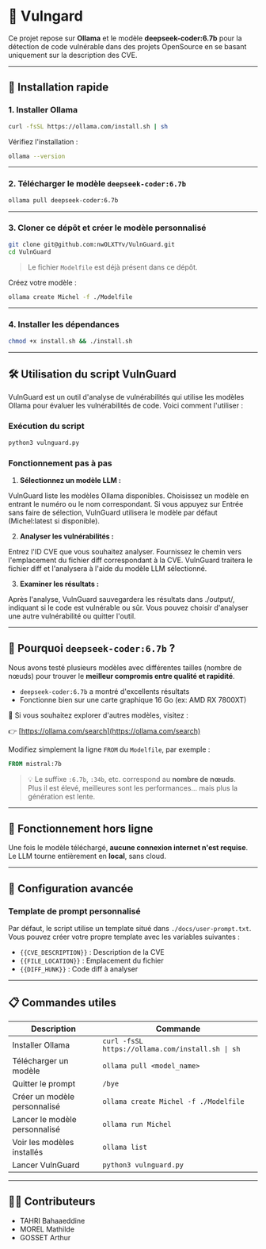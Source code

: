 # 🧠 Vulngard

Ce projet repose sur **Ollama** et le modèle **deepseek-coder:6.7b** pour la détection de code vulnérable dans des projets OpenSource en se basant uniquement sur la description des CVE.

---

## 🚀 Installation rapide

### 1. Installer Ollama

```bash
curl -fsSL https://ollama.com/install.sh | sh
```

Vérifiez l'installation :

```bash
ollama --version
```

---

### 2. Télécharger le modèle `deepseek-coder:6.7b`

```bash
ollama pull deepseek-coder:6.7b
```

---

### 3. Cloner ce dépôt et créer le modèle personnalisé

```bash
git clone git@github.com:nwOLXTYv/VulnGuard.git
cd VulnGuard
```

> Le fichier `Modelfile` est déjà présent dans ce dépôt.

Créez votre modèle :

```bash
ollama create Michel -f ./Modelfile
```

---

### 4. Installer les dépendances

```bash
chmod +x install.sh && ./install.sh
```

---

## 🛠️ Utilisation du script VulnGuard

VulnGuard est un outil d'analyse de vulnérabilités qui utilise les modèles Ollama pour évaluer les vulnérabilités de code. Voici comment l'utiliser :

### Exécution du script

```bash
python3 vulnguard.py
```

### Fonctionnement pas à pas

1. **Sélectionnez un modèle LLM :**

VulnGuard liste les modèles Ollama disponibles.
Choisissez un modèle en entrant le numéro ou le nom correspondant. Si vous appuyez sur Entrée sans faire de sélection, VulnGuard utilisera le modèle par défaut (Michel:latest si disponible).

2. **Analyser les vulnérabilités :**

Entrez l'ID CVE que vous souhaitez analyser.
Fournissez le chemin vers l'emplacement du fichier diff correspondant à la CVE.
VulnGuard traitera le fichier diff et l'analysera à l'aide du modèle LLM sélectionné.

3. **Examiner les résultats :**

Après l'analyse, VulnGuard sauvegardera les résultats dans ./output/, indiquant si le code est vulnérable ou sûr.
Vous pouvez choisir d'analyser une autre vulnérabilité ou quitter l'outil.


---

## 🧠 Pourquoi `deepseek-coder:6.7b` ?

Nous avons testé plusieurs modèles avec différentes tailles (nombre de nœuds) pour trouver le **meilleur compromis entre qualité et rapidité**.

- `deepseek-coder:6.7b` a montré d'excellents résultats
- Fonctionne bien sur une carte graphique 16 Go (ex: AMD RX 7800XT)

📌 Si vous souhaitez explorer d'autres modèles, visitez :

👉 [https://ollama.com/search](https://ollama.com/search)

Modifiez simplement la ligne `FROM` du `Modelfile`, par exemple :

```Dockerfile
FROM mistral:7b
```

> 💡 Le suffixe `:6.7b`, `:34b`, etc. correspond au **nombre de nœuds**.  
> Plus il est élevé, meilleures sont les performances... mais plus la génération est lente.

---

## 📴 Fonctionnement hors ligne

Une fois le modèle téléchargé, **aucune connexion internet n'est requise**. Le LLM tourne entièrement en **local**, sans cloud.

---

## 🔧 Configuration avancée

### Template de prompt personnalisé

Par défaut, le script utilise un template situé dans `./docs/user-prompt.txt`. Vous pouvez créer votre propre template avec les variables suivantes :
- `{{CVE_DESCRIPTION}}` : Description de la CVE
- `{{FILE_LOCATION}}` : Emplacement du fichier
- `{{DIFF_HUNK}}` : Code diff à analyser

---

## 📋 Commandes utiles

| Description                      | Commande                                         |
|----------------------------------|--------------------------------------------------|
| Installer Ollama                 | `curl -fsSL https://ollama.com/install.sh \| sh` |
| Télécharger un modèle            | `ollama pull <model_name>`                       |
| Quitter le prompt                | `/bye`                                           |
| Créer un modèle personnalisé     | `ollama create Michel -f ./Modelfile`            |
| Lancer le modèle personnalisé    | `ollama run Michel`                              |
| Voir les modèles installés       | `ollama list`                                    |
| Lancer VulnGuard                 | `python3 vulnguard.py`                           |

---

## 🧑‍💻 Contributeurs

- TAHRI Bahaaeddine
- MOREL Mathilde
- GOSSET Arthur
